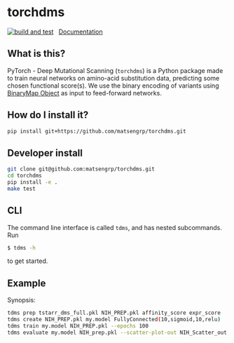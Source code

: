 # torchdms

[![build and test](https://github.com/matsengrp/torchdms/workflows/build%20and%20test/badge.svg)](https://github.com/matsengrp/torchdms/actions?query=workflow%3A%22build+and+test%22)
&nbsp;
[Documentation](https://matsengrp.github.io/torchdms/)

## What is this?

PyTorch - Deep Mutational Scanning (`torchdms`) is a Python package made to train neural networks on amino-acid substitution data, predicting some chosen functional score(s).
We use the binary encoding of variants using [BinaryMap Object](https://jbloomlab.github.io/dms_variants/dms_variants.binarymap.html) as input to feed-forward networks.


## How do I install it?

<!-- NOTE: revise after publishing to pypi -->
```bash
pip install git+https://github.com/matsengrp/torchdms.git
```

## Developer install

```bash
git clone git@github.com:matsengrp/torchdms.git
cd torchdms
pip install -e .
make test
```

## CLI

The command line interface is called `tdms`, and has nested subcommands.
Run
```bash
$ tdms -h
```

to get started.


## Example

Synopsis:

```bash
tdms prep tstarr_dms_full.pkl NIH_PREP.pkl affinity_score expr_score
tdms create NIH_PREP.pkl my.model FullyConnected(10,sigmoid,10,relu)
tdms train my.model NIH_PREP.pkl --epochs 100
tdms evaluate my.model NIH_prep.pkl --scatter-plot-out NIH_Scatter_out.pdf
```
